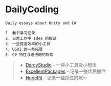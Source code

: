 <!--
 * @Descripttion: 
 * @version: 0.0.0
 * @Author: Darcy
 * @Date: 2021-06-14 22:08:08
 * @LastEditTime: 2021-06-14 22:19:00
-->
# DailyCoding

    Daily essays about Unity and C#
    
    1. 看书学习记录
    2. 日常工作中 Idea 的尝试
    3. 一些提高效率的小工具
    4. UGUI 的一些拓展
    5. C# 特性与语法糖的探索

> - [DarcyStudio] - 一些小工具及小想法
> - [ExcellentPackages] - 记录一些优质插件
> - [HugePit] - 记录一些踩过的坑～

[DarcyStudio]: /Assets/Scripts/DarcyStudio
[ExcellentPackages]: /Assets/ExcellentPackages
[HugePit]: /Assets/HugePit